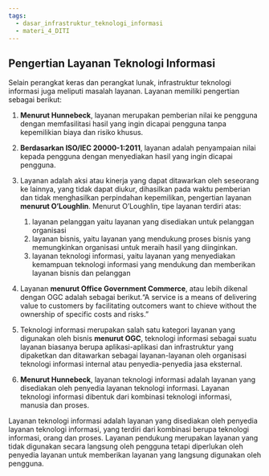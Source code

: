 ```yaml
---
tags:
  - dasar_infrastruktur_teknologi_informasi
  - materi_4_DITI
---
```

## Pengertian Layanan Teknologi Informasi

Selain perangkat keras dan perangkat lunak, infrastruktur teknologi informasi juga meliputi masalah layanan. Layanan memiliki pengertian sebagai berikut:

1. **Menurut Hunnebeck**, layanan merupakan pemberian nilai ke pengguna dengan memfasilitasi hasil yang ingin dicapai pengguna tanpa kepemilikian biaya dan risiko khusus.
   
2. **Berdasarkan ISO/IEC 20000-1:2011**, layanan adalah penyampaian nilai kepada pengguna dengan menyediakan hasil yang ingin dicapai pengguna. 
   
3. Layanan adalah aksi atau kinerja yang dapat ditawarkan oleh seseorang ke lainnya, yang tidak dapat diukur, dihasilkan pada waktu pemberian dan tidak menghasilkan perpindahan kepemilikan, pengertian layanan **menurut O’Loughlin**. Menurut O’Loughlin, tipe layanan terdiri atas:
	1. layanan pelanggan yaitu layanan yang disediakan untuk pelanggan organisasi
	2. layanan bisnis, yaitu layanan yang mendukung proses bisnis yang memungkinkan organisasi untuk meraih hasil yang diinginkan.
	3. layanan teknologi informasi, yaitu layanan yang menyediakan kemampuan teknologi informasi yang mendukung dan memberikan layanan bisnis dan pelanggan

4. Layanan **menurut Office Government Commerce**, atau lebih dikenal dengan OGC adalah sebagai berikut.“A service is a means of delivering value to customers by facilitating outcomers want to chieve without the ownership of specific costs and risks.”

5. Teknologi informasi merupakan salah satu kategori layanan yang digunakan oleh bisnis **menurut OGC**, teknologi informasi sebagai suatu layanan biasanya berupa aplikasi-aplikasi dan infrastruktur yang dipaketkan dan ditawarkan sebagai layanan-layanan oleh organisasi teknologi informasi internal atau penyedia-penyedia jasa eksternal.
   
6. **Menurut Hunnebeck**, layanan teknologi informasi adalah layanan yang disediakan oleh penyedia layanan teknologi informasi. Layanan teknologi informasi dibentuk dari kombinasi teknologi informasi, manusia dan proses.

Layanan teknologi informasi adalah layanan yang disediakan oleh penyedia layanan teknologi informasi, yang terdiri dari kombinasi berupa teknologi informasi, orang dan proses. Layanan pendukung merupakan layanan yang tidak digunakan secara langsung oleh pengguna tetapi diperlukan oleh penyedia layanan untuk memberikan layanan yang langsung digunakan oleh pengguna.


